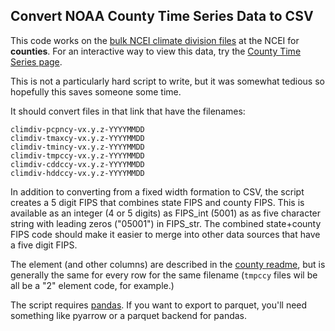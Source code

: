
## Convert NOAA County Time Series Data to CSV

This code works on the [bulk NCEI climate division files](https://www.ncei.noaa.gov/pub/data/cirs/climdiv/) at the NCEI for **counties**. For an interactive way to view this data, try the [County Time Series page](https://www.ncei.noaa.gov/access/monitoring/climate-at-a-glance/county/time-series).

This is not a particularly hard script to write, but it was somewhat tedious so hopefully this saves someone some time.

It should convert files in that link that have the filenames:

```
climdiv-pcpncy-vx.y.z-YYYYMMDD
climdiv-tmaxcy-vx.y.z-YYYYMMDD
climdiv-tmincy-vx.y.z-YYYYMMDD
climdiv-tmpccy-vx.y.z-YYYYMMDD
climdiv-cddccy-vx.y.z-YYYYMMDD
climdiv-hddccy-vx.y.z-YYYYMMDD
```

In addition to converting from a fixed width formation to CSV, the script creates a 5 digit FIPS that combines state FIPS and county FIPS. This is available as an integer (4 or 5 digits) as FIPS_int (5001) as as five character string with leading zeros ("05001") in FIPS_str. The combined state+county FIPS code should make it easier to merge into other data sources that have a five digit FIPS.

The element (and other columns) are described in the [county readme](https://www.ncei.noaa.gov/pub/data/cirs/climdiv/county-readme.txt), but is generally the same for every row for the same filename (`tmpccy` files wil be all be a "2" element code, for example.)

The script requires [pandas](https://pandas.pydata.org). If you want to export to parquet, you'll need something like pyarrow or a parquet backend for pandas.

